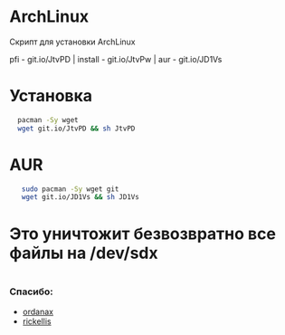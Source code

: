 # ArchLinux

Скрипт для установки ArchLinux

pfi - git.io/JtvPD |
install - git.io/JtvPw |
aur - git.io/JD1Vs

# Установка
 ```bash
   pacman -Sy wget
   wget git.io/JtvPD && sh JtvPD
   ```
# AUR
```bash
   sudo pacman -Sy wget git
   wget git.io/JD1Vs && sh JD1Vs
   ```
# Это уничтожит безвозвратно все файлы на /dev/sdx
```wipefs --all /dev/sdx   
   ```
### Спасибо: ###
* [ordanax](https://github.com/ordanax)
* [rickellis](https://github.com/rickellis)
